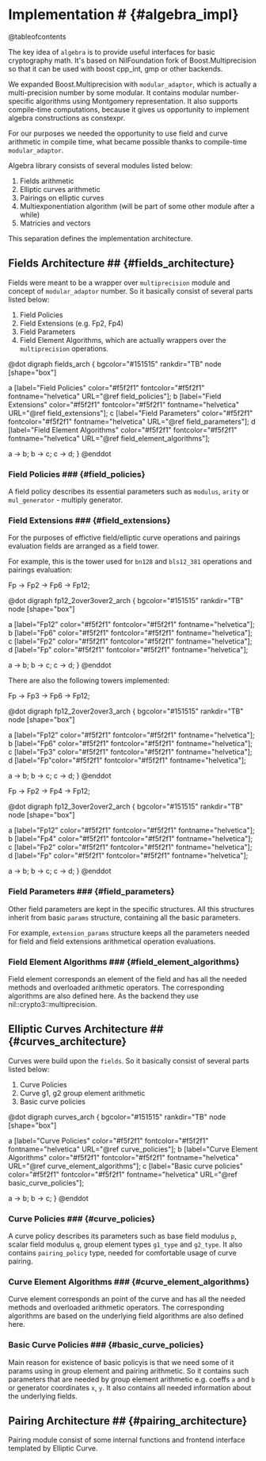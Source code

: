 # Implementation # {#algebra_impl}

@tableofcontents

The key idea of `algebra` is to provide useful interfaces for basic cryptography math. It's based on NilFoundation fork of 
Boost.Multiprecision so that it can be used with boost cpp_int, gmp or other backends.

We expanded Boost.Multiprecision with `modular_adaptor`, which is actually a multi-precision number by some modular. It contains 
modular number-specific algorithms using Montgomery representation. It also supports compile-time computations, because it gives 
us opportunity to implement algebra constructions as constexpr.

For our purposes we needed the opportunity to use field and curve arithmetic in compile time, what became possible thanks to 
compile-time `modular_adaptor`.

Algebra library consists of several modules listed below:

1. Fields arithmetic
2. Elliptic curves arithmetic
3. Pairings on elliptic curves
4. Multiexponentiation algorithm (will be part of some other module after a while)
5. Matricies and vectors

This separation defines the implementation architecture.



## Fields Architecture ## {#fields_architecture}

Fields were meant to be a wrapper over `multiprecision` module and concept of `modular_adaptor` number. So it basically consist 
of several parts listed below:

1. Field Policies
2. Field Extensions (e.g. Fp2, Fp4)
3. Field Parameters
4. Field Element Algorithms, which are actually wrappers over the `multiprecision` operations.

@dot
digraph fields_arch {
bgcolor="#151515"
rankdir="TB"
node [shape="box"]

  a [label="Field Policies" color="#f5f2f1" fontcolor="#f5f2f1" fontname="helvetica" URL="@ref field_policies"];
  b [label="Field Extensions" color="#f5f2f1" fontcolor="#f5f2f1" fontname="helvetica" URL="@ref field_extensions"];
  c [label="Field Parameters" color="#f5f2f1" fontcolor="#f5f2f1" fontname="helvetica" URL="@ref field_parameters"];
  d [label="Field Element Algorithms" color="#f5f2f1" fontcolor="#f5f2f1" fontname="helvetica" URL="@ref field_element_algorithms"];
  
  a -> b;
  b -> c;
  c -> d;
}
@enddot

### Field Policies ### {#field_policies}

A field policy describes its essential parameters such as `modulus`, `arity` or `mul_generator` - multiply generator. 

### Field Extensions ### {#field_extensions}

For the purposes of effictive field/elliptic curve operations and pairings evaluation fields are arranged as a field tower.

For example, this is the tower used for `bn128` and `bls12_381` operations and pairings evaluation:

Fp -> Fp2 -> Fp6 -> Fp12;

@dot
digraph fp12_2over3over2_arch {
bgcolor="#151515"
rankdir="TB"
node [shape="box"]

  a [label="Fp12" color="#f5f2f1" fontcolor="#f5f2f1" fontname="helvetica"];
  b [label="Fp6" color="#f5f2f1" fontcolor="#f5f2f1" fontname="helvetica"];
  c [label="Fp2" color="#f5f2f1" fontcolor="#f5f2f1" fontname="helvetica"];
  d [label="Fp" color="#f5f2f1" fontcolor="#f5f2f1" fontname="helvetica"];
  
  a -> b;
  b -> c;
  c -> d;
}
@enddot

There are also the following towers implemented:

Fp -> Fp3 -> Fp6 -> Fp12;

@dot
digraph fp12_2over2over3_arch {
bgcolor="#151515"
rankdir="TB"
node [shape="box"]

  a [label="Fp12" color="#f5f2f1" fontcolor="#f5f2f1" fontname="helvetica"];
  b [label="Fp6" color="#f5f2f1" fontcolor="#f5f2f1" fontname="helvetica"];
  c [label="Fp3" color="#f5f2f1" fontcolor="#f5f2f1" fontname="helvetica"];
  d [label="Fp"color="#f5f2f1" fontcolor="#f5f2f1" fontname="helvetica"];
  
  a -> b;
  b -> c;
  c -> d;
}
@enddot

Fp -> Fp2 -> Fp4 -> Fp12;

@dot
digraph fp12_3over2over2_arch {
bgcolor="#151515"
rankdir="TB"
node [shape="box"]

  a [label="Fp12" color="#f5f2f1" fontcolor="#f5f2f1" fontname="helvetica"];
  b [label="Fp4" color="#f5f2f1" fontcolor="#f5f2f1" fontname="helvetica"];
  c [label="Fp2" color="#f5f2f1" fontcolor="#f5f2f1" fontname="helvetica"];
  d [label="Fp" color="#f5f2f1" fontcolor="#f5f2f1" fontname="helvetica"];
  
  a -> b;
  b -> c;
  c -> d;
}
@enddot

### Field Parameters ### {#field_parameters}

Other field parameters are kept in the specific structures. All this structures inherit from basic `params` structure, containing all the 
basic parameters.

For example, `extension_params` structure keeps all the parameters needed for field and field extensions arithmetical operation evaluations.

### Field Element Algorithms ### {#field_element_algorithms}

Field element corresponds an element of the field and has all the needed methods and overloaded arithmetic operators. The corresponding 
algorithms are also defined here. As the backend they use nil::crypto3::multiprecision.

## Elliptic Curves Architecture ## {#curves_architecture}

Curves were build upon the `fields`. So it basically consist of several parts listed below:

1. Curve Policies
2. Curve g1, g2 group element arithmetic
3. Basic curve policies

@dot
digraph curves_arch {
bgcolor="#151515"
rankdir="TB"
node [shape="box"]

  a [label="Curve Policies" color="#f5f2f1" fontcolor="#f5f2f1" fontname="helvetica" URL="@ref curve_policies"];
  b [label="Curve Element Algorithms" color="#f5f2f1" fontcolor="#f5f2f1" fontname="helvetica" URL="@ref curve_element_algorithms"];
  c [label="Basic curve policies" color="#f5f2f1" fontcolor="#f5f2f1" fontname="helvetica" URL="@ref basic_curve_policies"];
  
  a -> b;
  b -> c;
}
@enddot

### Curve Policies ### {#curve_policies}

A curve policy describes its parameters such as base field modulus `p`, scalar field modulus `q`, group element types `g1_type` and `g2_type`. 
It also contains `pairing_policy` type, needed for comfortable usage of curve pairing.

### Curve Element Algorithms ### {#curve_element_algorithms}

Curve element corresponds an point of the curve and has all the needed methods and overloaded arithmetic operators. The corresponding algorithms 
are based on the underlying field algorithms are also defined here.

### Basic Curve Policies ### {#basic_curve_policies}

Main reason for existence of basic policyis is that we need some of it params using in group element and pairing arithmetic. 
So it contains such parameters that are needed by group element arithmetic e.g. coeffs `a` and `b` or generator coordinates `x`, `y`. 
It also contains all needed information about the underlying fields. 

## Pairing Architecture ## {#pairing_architecture}

Pairing module consist of some internal functions and frontend interface templated by Elliptic Curve.
